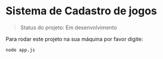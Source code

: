 # Sistema de Cadastro de jogos #
 
>Status do projeto: Em desenvolvimento

Para rodar este projeto na sua máquina por favor digite:

```
node app.js
```
